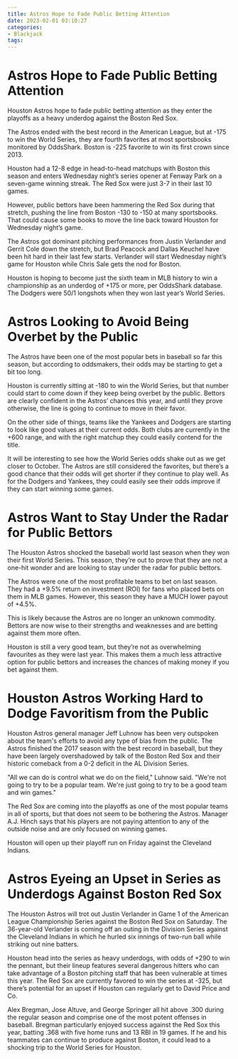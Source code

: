 ```yaml
---
title: Astros Hope to Fade Public Betting Attention
date: 2023-02-01 03:10:27
categories:
- Blackjack
tags:
---
```



#  Astros Hope to Fade Public Betting Attention

Houston Astros hope to fade public betting attention as they enter the playoffs as a heavy underdog against the Boston Red Sox.

The Astros ended with the best record in the American League, but at -175 to win the World Series, they are fourth favorites at most sportsbooks monitored by OddsShark. Boston is -225 favorite to win its first crown since 2013.

Houston had a 12-8 edge in head-to-head matchups with Boston this season and enters Wednesday night’s series opener at Fenway Park on a seven-game winning streak. The Red Sox were just 3-7 in their last 10 games.

However, public bettors have been hammering the Red Sox during that stretch, pushing the line from Boston -130 to -150 at many sportsbooks. That could cause some books to move the line back toward Houston for Wednesday night’s game.

The Astros got dominant pitching performances from Justin Verlander and Gerrit Cole down the stretch, but Brad Peacock and Dallas Keuchel have been hit hard in their last few starts. Verlander will start Wednesday night’s game for Houston while Chris Sale gets the nod for Boston.

Houston is hoping to become just the sixth team in MLB history to win a championship as an underdog of +175 or more, per OddsShark database. The Dodgers were 50/1 longshots when they won last year’s World Series.

#  Astros Looking to Avoid Being Overbet by the Public

The Astros have been one of the most popular bets in baseball so far this season, but according to oddsmakers, their odds may be starting to get a bit too long.

Houston is currently sitting at -180 to win the World Series, but that number could start to come down if they keep being overbet by the public. Bettors are clearly confident in the Astros’ chances this year, and until they prove otherwise, the line is going to continue to move in their favor.

On the other side of things, teams like the Yankees and Dodgers are starting to look like good values at their current odds. Both clubs are currently in the +600 range, and with the right matchup they could easily contend for the title.

It will be interesting to see how the World Series odds shake out as we get closer to October. The Astros are still considered the favorites, but there’s a good chance that their odds will get shorter if they continue to play well. As for the Dodgers and Yankees, they could easily see their odds improve if they can start winning some games.

#  Astros Want to Stay Under the Radar for Public Bettors

The Houston Astros shocked the baseball world last season when they won their first World Series. This season, they’re out to prove that they are not a one-hit wonder and are looking to stay under the radar for public bettors.

The Astros were one of the most profitable teams to bet on last season. They had a +9.5% return on investment (ROI) for fans who placed bets on them in MLB games. However, this season they have a MUCH lower payout of +4.5%.

This is likely because the Astros are no longer an unknown commodity. Bettors are now wise to their strengths and weaknesses and are betting against them more often.

Houston is still a very good team, but they’re not as overwhelming favourites as they were last year. This makes them a much less attractive option for public bettors and increases the chances of making money if you bet against them.

#  Houston Astros Working Hard to Dodge Favoritism from the Public 

Houston Astros general manager Jeff Luhnow has been very outspoken about the team's efforts to avoid any type of bias from the public. The Astros finished the 2017 season with the best record in baseball, but they have been largely overshadowed by talk of the Boston Red Sox and their historic comeback from a 0-2 deficit in the AL Division Series.

"All we can do is control what we do on the field," Luhnow said. "We're not going to try to be a popular team. We're just going to try to be a good team and win games."

The Red Sox are coming into the playoffs as one of the most popular teams in all of sports, but that does not seem to be bothering the Astros. Manager A.J. Hinch says that his players are not paying attention to any of the outside noise and are only focused on winning games.

Houston will open up their playoff run on Friday against the Cleveland Indians.

#  Astros Eyeing an Upset in Series as Underdogs Against Boston Red Sox

The Houston Astros will trot out Justin Verlander in Game 1 of the American League Championship Series against the Boston Red Sox on Saturday. The 36-year-old Verlander is coming off an outing in the Division Series against the Cleveland Indians in which he hurled six innings of two-run ball while striking out nine batters.

Houston head into the series as heavy underdogs, with odds of +290 to win the pennant, but their lineup features several dangerous hitters who can take advantage of a Boston pitching staff that has been vulnerable at times this year. The Red Sox are currently favored to win the series at -325, but there’s potential for an upset if Houston can regularly get to David Price and Co.

Alex Bregman, Jose Altuve, and George Springer all hit above .300 during the regular season and comprise one of the most potent offenses in baseball. Bregman particularly enjoyed success against the Red Sox this year, batting .368 with five home runs and 13 RBI in 19 games. If he and his teammates can continue to produce against Boston, it could lead to a shocking trip to the World Series for Houston.